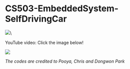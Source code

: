 # CS503-EmbeddedSystem-SelfDrivingCar





![](demos/CS503FinalDemo002.gif)\


YouTube video: Click the image below!

[![](http://img.youtube.com/vi/7k9oQS-aLwM/0.jpg)](http://www.youtube.com/watch?v=7k9oQS-aLwM "Self-driving Car")



*The codes are credited to Pooya, Chris and Dongwon Park*
